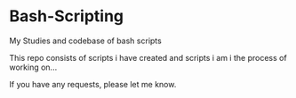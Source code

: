 # Bash-Scripting
My Studies and codebase of bash scripts

This repo consists of scripts i have created and scripts i am i the process of working on...

If you have any requests, please let me know.

